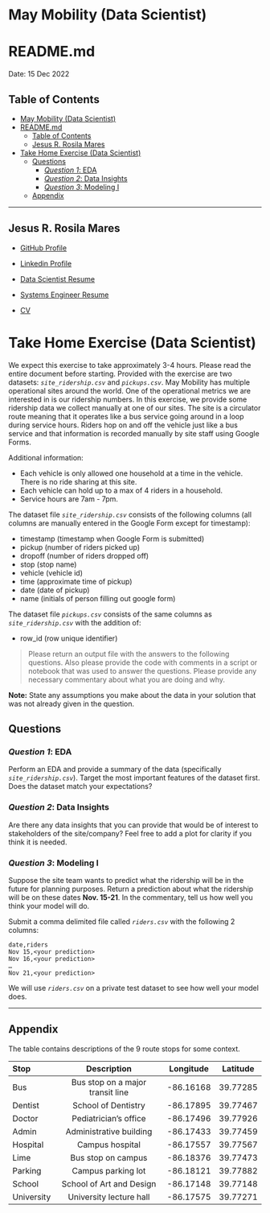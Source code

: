 # May Mobility (Data Scientist)
# README.md

Date: 15 Dec 2022

## Table of Contents

- [May Mobility (Data Scientist)](#may-mobility-data-scientist)
- [README.md](#readmemd)
  - [Table of Contents](#table-of-contents)
  - [Jesus R. Rosila Mares](#jesus-r-rosila-mares)
- [Take Home Exercise (Data Scientist)](#take-home-exercise-data-scientist)
  - [Questions](#questions)
    - [*Question 1*: EDA](#question-1-eda)
    - [*Question 2*: Data Insights](#question-2-data-insights)
    - [*Question 3*: Modeling I](#question-3-modeling-i)
  - [Appendix](#appendix)


---

## Jesus R. Rosila Mares

- [GitHub Profile](https://github.com/jrosilam)

- [Linkedin Profile](https://www.linkedin.com/in/jrosilam/)

- [Data Scientist Resume](https://drive.google.com/file/d/1zrlaanzFNzdh1nAFth_IemuxQ-BZQJy6/view?usp=sharing)

- [Systems Engineer Resume](https://drive.google.com/file/d/12JxFKRkWKeZhiTGysg-ds-w4QnoOhId8/view?usp=sharing)

- [CV](https://drive.google.com/file/d/1YDn7v4gwnVJQ-2RTDxf-ftHEQFYteEEJ/view?usp=sharing)



# Take Home Exercise (Data Scientist)

We expect this exercise to take approximately 3-4 hours. Please read the entire document before
starting. Provided with the exercise are two datasets: *`site_ridership.csv`* and *`pickups.csv`*.
May Mobility has multiple operational sites around the world. One of the operational metrics we are
interested in is our ridership numbers. In this exercise, we provide some ridership data we collect
manually at one of our sites. The site is a circulator route meaning that it operates like a bus service
going around in a loop during service hours. Riders hop on and off the vehicle just like a bus service
and that information is recorded manually by site staff using Google Forms.

Additional information:

- Each vehicle is only allowed one household at a time in the vehicle. There is no ride sharing at this site.
- Each vehicle can hold up to a max of 4 riders in a household.
- Service hours are 7am - 7pm.

The dataset file *`site_ridership.csv`* consists of the following columns (all columns are manually entered
in the Google Form except for timestamp):

- timestamp (timestamp when Google Form is submitted)
- pickup (number of riders picked up)
- dropoff (number of riders dropped off)
- stop (stop name)
- vehicle (vehicle id)
- time (approximate time of pickup)
- date (date of pickup)
- name (initials of person filling out google form)

The dataset file *`pickups.csv`* consists of the same columns as *`site_ridership.csv`* with the addition of:

- row_id (row unique identifier)

> Please return an output file with the answers to the following questions. Also please provide
the code with comments in a script or notebook that was used to answer the questions.
Please provide any necessary commentary about what you are doing and why.

**Note:** State any assumptions you make about the data in your solution that was not already given in
the question.

## Questions

### *Question 1*: EDA

Perform an EDA and provide a summary of the data (specifically *`site_ridership.csv`*). Target the most
important features of the dataset first. Does the dataset match your expectations?

### *Question 2*: Data Insights

Are there any data insights that you can provide that would be of interest to stakeholders of the
site/company? Feel free to add a plot for clarity if you think it is needed.

### *Question 3*: Modeling I

Suppose the site team wants to predict what the ridership will be in the future for planning purposes.
Return a prediction about what the ridership will be on these dates **Nov. 15-21**. In the commentary, tell
us how well you think your model will do.

Submit a comma delimited file called *`riders.csv`* with the following 2 columns:

```terminal
date,riders
Nov 15,<your prediction>
Nov 16,<your prediction>
…
Nov 21,<your prediction>
```

We will use *`riders.csv`* on a private test dataset to see how well your model does.

---

## Appendix

The table contains descriptions of the 9 route stops for some context.

| Stop       | Description                      | Longitude | Latitude |
|:-----------|:--------------------------------:|-----------|----------|
| Bus        | Bus stop on a major transit line | -86.16168 | 39.77285 |
| Dentist    | School of Dentistry              | -86.17895 | 39.77467 |
| Doctor     | Pediatrician’s office            | -86.17496 | 39.77926 |
| Admin      | Administrative building          | -86.17433 | 39.77459 |
| Hospital   | Campus hospital                  | -86.17557 | 39.77567 |
| Lime       | Bus stop on campus               | -86.18376 | 39.77473 |
| Parking    | Campus parking lot               | -86.18121 | 39.77882 |
| School     | School of Art and Design         | -86.17148 | 39.77148 |
| University | University lecture hall          | -86.17575 | 39.77271 |
